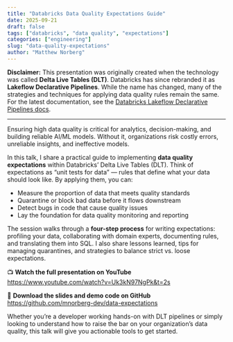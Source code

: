 ```yaml
---
title: "Databricks Data Quality Expectations Guide"
date: 2025-09-21
draft: false
tags: ["databricks", "data quality", "expectations"]
categories: ["engineering"]
slug: "data-quality-expectations"
author: "Matthew Norberg"
---
```


**Disclaimer:** This presentation was originally created when the technology was called **Delta Live Tables (DLT)**. Databricks has since rebranded it as **Lakeflow Declarative Pipelines**. While the name has changed, many of the strategies and techniques for applying data quality rules remain the same. For the latest documentation, see the [Databricks Lakeflow Declarative Pipelines docs](https://docs.databricks.com/aws/en/dlt/).

---

Ensuring high data quality is critical for analytics, decision-making, and building reliable AI/ML models. Without it, organizations risk costly errors, unreliable insights, and ineffective models.  

In this talk, I share a practical guide to implementing **data quality expectations** within Databricks’ Delta Live Tables (DLT). Think of expectations as “unit tests for data” — rules that define what your data should look like. By applying them, you can:  

- Measure the proportion of data that meets quality standards  
- Quarantine or block bad data before it flows downstream  
- Detect bugs in code that cause quality issues  
- Lay the foundation for data quality monitoring and reporting  

The session walks through a **four-step process** for writing expectations: profiling your data, collaborating with domain experts, documenting rules, and translating them into SQL. I also share lessons learned, tips for managing quarantines, and strategies to balance strict vs. loose expectations.  

📺 **Watch the full presentation on YouTube** https://www.youtube.com/watch?v=Uk3kN97NgPk&t=2s 

📑 **Download the slides and demo code on GitHub** https://github.com/mnorberg-dev/data-expectations 

Whether you’re a developer working hands-on with DLT pipelines or simply looking to understand how to raise the bar on your organization’s data quality, this talk will give you actionable tools to get started.  
